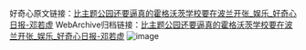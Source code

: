 好奇心原文链接：[比主题公园还要逼真的霍格沃茨学校要在波兰开张_娱乐_好奇心日报-邓若虚](https://www.qdaily.com/articles/4151.html)
WebArchive归档链接：[比主题公园还要逼真的霍格沃茨学校要在波兰开张_娱乐_好奇心日报-邓若虚](http://web.archive.org/web/20170701185219/http://www.qdaily.com:80/articles/4151.html)
![image](http://ww3.sinaimg.cn/large/007d5XDply1g3ve9hzyhwj30u03zlb29)